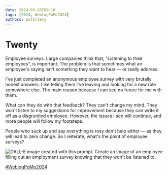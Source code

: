 ```yaml
---
date: 2024-05-20T09:10
tags: [2024, WeblogPoMo2024]
authors: pstollery
---
```

# Twenty

Employee surveys. Large companies think that, "Listening to their employees", is important. The problem is that sometimes what an employee's saying isn't something they want to hear — or really address.

<!-- truncate -->

I've just completed an anonymous employee survey with very brutally honest answers. Like telling them I've leaving and looking for a new role somewhere else. The main reason because I can see no future for me with them.

What can they do with that feedback? They can't change my mind. They won't listen to my suggestions for improvement because they can write it off as a disgruntled employee. However, the issues I see will continue, and more people will follow my footsteps.

People who suck up and say everything is rosy don't help either — as they will lead to zero change. So I reiterate, what's the point of employee surveys?

![DALL-E image created with this prompt. Create an image of an employee filling out an employment survey knowing that they won't be listened to.](https://cdn.some.pics/phils/664b1475291af.jpg)

[#WeblogPoMo2024](https://weblog.anniegreens.lol/weblog-posting-month-2024)